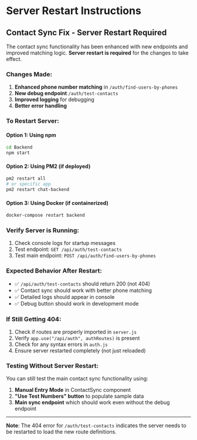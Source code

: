 # Server Restart Instructions

## Contact Sync Fix - Server Restart Required

The contact sync functionality has been enhanced with new endpoints and improved matching logic. **Server restart is required** for the changes to take effect.

### Changes Made:
1. **Enhanced phone number matching** in `/auth/find-users-by-phones`
2. **New debug endpoint** `/auth/test-contacts`
3. **Improved logging** for debugging
4. **Better error handling**

### To Restart Server:

#### Option 1: Using npm
```bash
cd Backend
npm start
```

#### Option 2: Using PM2 (if deployed)
```bash
pm2 restart all
# or specific app
pm2 restart chat-backend
```

#### Option 3: Using Docker (if containerized)
```bash
docker-compose restart backend
```

### Verify Server is Running:
1. Check console logs for startup messages
2. Test endpoint: `GET /api/auth/test-contacts`
3. Test main endpoint: `POST /api/auth/find-users-by-phones`

### Expected Behavior After Restart:
- ✅ `/api/auth/test-contacts` should return 200 (not 404)
- ✅ Contact sync should work with better phone matching
- ✅ Detailed logs should appear in console
- ✅ Debug button should work in development mode

### If Still Getting 404:
1. Check if routes are properly imported in `server.js`
2. Verify `app.use("/api/auth", authRoutes)` is present
3. Check for any syntax errors in `auth.js`
4. Ensure server restarted completely (not just reloaded)

### Testing Without Server Restart:
You can still test the main contact sync functionality using:
1. **Manual Entry Mode** in ContactSync component
2. **"Use Test Numbers" button** to populate sample data
3. **Main sync endpoint** which should work even without the debug endpoint

---
**Note**: The 404 error for `/auth/test-contacts` indicates the server needs to be restarted to load the new route definitions.
